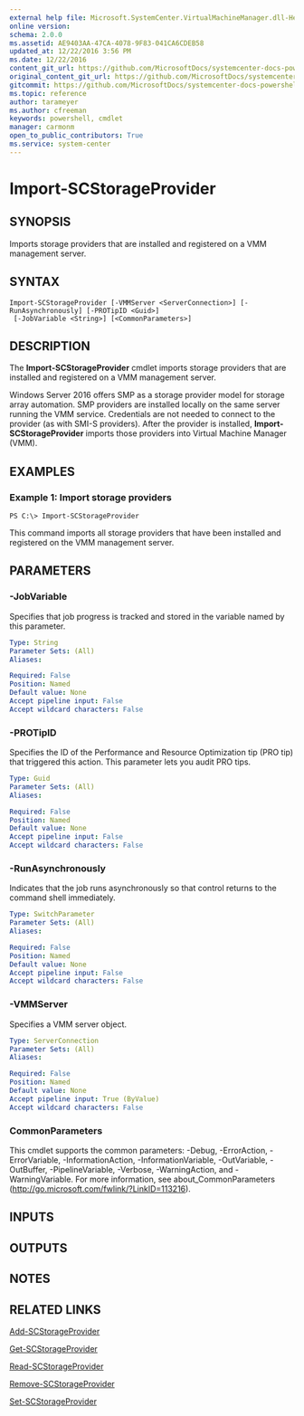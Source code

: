 ```yaml
---
external help file: Microsoft.SystemCenter.VirtualMachineManager.dll-Help.xml
online version: 
schema: 2.0.0
ms.assetid: AE9403AA-47CA-4078-9F83-041CA6CDEB58
updated_at: 12/22/2016 3:56 PM
ms.date: 12/22/2016
content_git_url: https://github.com/MicrosoftDocs/systemcenter-docs-powershell/blob/master/systemcenter-cmdlets/SystemCenter2016/VirtualMachineManager/vlatest/Import-SCStorageProvider.md
original_content_git_url: https://github.com/MicrosoftDocs/systemcenter-docs-powershell/blob/master/systemcenter-cmdlets/SystemCenter2016/VirtualMachineManager/vlatest/Import-SCStorageProvider.md
gitcommit: https://github.com/MicrosoftDocs/systemcenter-docs-powershell/blob/96e5647587661652225fbdd2c797cd4d59d542bc/systemcenter-cmdlets/SystemCenter2016/VirtualMachineManager/vlatest/Import-SCStorageProvider.md
ms.topic: reference
author: tarameyer
ms.author: cfreeman
keywords: powershell, cmdlet
manager: carmonm
open_to_public_contributors: True
ms.service: system-center
---
```


# Import-SCStorageProvider

## SYNOPSIS
Imports storage providers that are installed and registered on a VMM management server.

## SYNTAX

```
Import-SCStorageProvider [-VMMServer <ServerConnection>] [-RunAsynchronously] [-PROTipID <Guid>]
 [-JobVariable <String>] [<CommonParameters>]
```

## DESCRIPTION
The **Import-SCStorageProvider** cmdlet imports storage providers that are installed and registered on a VMM management server.

Windows Server 2016 offers SMP as a storage provider model for storage array automation.
SMP providers are installed locally on the same server running the VMM service.
Credentials are not needed to connect to the provider (as with SMI-S providers).
After the provider is installed, **Import-SCStorageProvider** imports those providers into Virtual Machine Manager (VMM).

## EXAMPLES

### Example 1: Import storage providers
```
PS C:\> Import-SCStorageProvider
```

This command imports all storage providers that have been installed and registered on the VMM management server.

## PARAMETERS

### -JobVariable
Specifies that job progress is tracked and stored in the variable named by this parameter.

```yaml
Type: String
Parameter Sets: (All)
Aliases: 

Required: False
Position: Named
Default value: None
Accept pipeline input: False
Accept wildcard characters: False
```

### -PROTipID
Specifies the ID of the Performance and Resource Optimization tip (PRO tip) that triggered this action.
This parameter lets you audit PRO tips.

```yaml
Type: Guid
Parameter Sets: (All)
Aliases: 

Required: False
Position: Named
Default value: None
Accept pipeline input: False
Accept wildcard characters: False
```

### -RunAsynchronously
Indicates that the job runs asynchronously so that control returns to the command shell immediately.

```yaml
Type: SwitchParameter
Parameter Sets: (All)
Aliases: 

Required: False
Position: Named
Default value: None
Accept pipeline input: False
Accept wildcard characters: False
```

### -VMMServer
Specifies a VMM server object.

```yaml
Type: ServerConnection
Parameter Sets: (All)
Aliases: 

Required: False
Position: Named
Default value: None
Accept pipeline input: True (ByValue)
Accept wildcard characters: False
```

### CommonParameters
This cmdlet supports the common parameters: -Debug, -ErrorAction, -ErrorVariable, -InformationAction, -InformationVariable, -OutVariable, -OutBuffer, -PipelineVariable, -Verbose, -WarningAction, and -WarningVariable. For more information, see about_CommonParameters (http://go.microsoft.com/fwlink/?LinkID=113216).

## INPUTS

## OUTPUTS

## NOTES

## RELATED LINKS

[Add-SCStorageProvider](xref:SystemCenter2016/VirtualMachineManager/vlatest/Add-SCStorageProvider.md)

[Get-SCStorageProvider](xref:SystemCenter2016/VirtualMachineManager/vlatest/Get-SCStorageProvider.md)

[Read-SCStorageProvider](xref:SystemCenter2016/VirtualMachineManager/vlatest/Read-SCStorageProvider.md)

[Remove-SCStorageProvider](xref:SystemCenter2016/VirtualMachineManager/vlatest/Remove-SCStorageProvider.md)

[Set-SCStorageProvider](xref:SystemCenter2016/VirtualMachineManager/vlatest/Set-SCStorageProvider.md)


